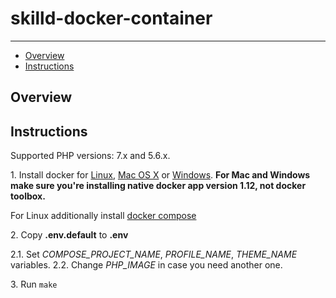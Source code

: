 # skilld-docker-container

---

* [Overview](#overview)
* [Instructions](#instructions)

## Overview

## Instructions

Supported PHP versions: 7.x and 5.6.x.

1\. Install docker for <a href="https://docs.docker.com/engine/installation/" target="_blank">Linux</a>, <a href="https://docs.docker.com/engine/installation/mac" target="_blank">Mac OS X</a> or <a href="https://docs.docker.com/engine/installation/windows" target="_blank">Windows</a>. __For Mac and Windows make sure you're installing native docker app version 1.12, not docker toolbox.__

For Linux additionally install <a href="https://docs.docker.com/compose/install/" target="_blank">docker compose</a>

2\. Copy __.env.default__ to __.env__

 2.1. Set _COMPOSE_PROJECT_NAME_, _PROFILE_NAME_, _THEME_NAME_ variables.
 2.2. Change _PHP_IMAGE_ in case you need another one.

3\. Run `make`
